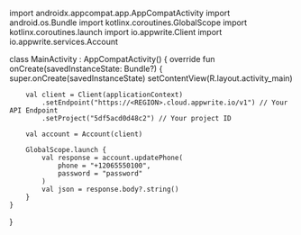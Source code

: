 import androidx.appcompat.app.AppCompatActivity
import android.os.Bundle
import kotlinx.coroutines.GlobalScope
import kotlinx.coroutines.launch
import io.appwrite.Client
import io.appwrite.services.Account

class MainActivity : AppCompatActivity() {
    override fun onCreate(savedInstanceState: Bundle?) {
        super.onCreate(savedInstanceState)
        setContentView(R.layout.activity_main)

        val client = Client(applicationContext)
            .setEndpoint("https://<REGION>.cloud.appwrite.io/v1") // Your API Endpoint
            .setProject("5df5acd0d48c2") // Your project ID

        val account = Account(client)

        GlobalScope.launch {
            val response = account.updatePhone(
                phone = "+12065550100",
                password = "password"
            )
            val json = response.body?.string()        
        }
    }
}